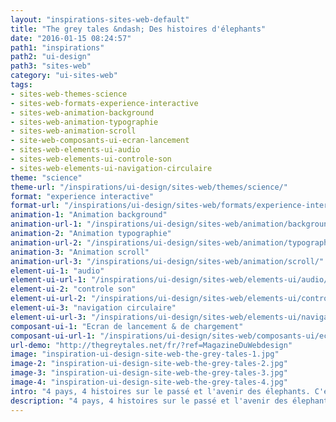 ```yaml
---
layout: "inspirations-sites-web-default"
title: "The grey tales &ndash; Des histoires d'élephants"
date: "2016-01-15 08:24:57"
path1: "inspirations"
path2: "ui-design"
path3: "sites-web"
category: "ui-sites-web"
tags:
- sites-web-themes-science
- sites-web-formats-experience-interactive
- sites-web-animation-background
- sites-web-animation-typographie
- sites-web-animation-scroll
- site-web-composants-ui-ecran-lancement
- sites-web-elements-ui-audio
- sites-web-elements-ui-controle-son
- sites-web-elements-ui-navigation-circulaire
theme: "science"
theme-url: "/inspirations/ui-design/sites-web/themes/science/"
format: "experience interactive"
format-url: "/inspirations/ui-design/sites-web/formats/experience-interactive/"
animation-1: "Animation background"
animation-url-1: "/inspirations/ui-design/sites-web/animation/background/"
animation-2: "Animation typographie"
animation-url-2: "/inspirations/ui-design/sites-web/animation/typographie/"
animation-3: "Animation scroll"
animation-url-3: "/inspirations/ui-design/sites-web/animation/scroll/"
element-ui-1: "audio"
element-ui-url-1: "/inspirations/ui-design/sites-web/elements-ui/audio/"
element-ui-2: "controle son"
element-ui-url-2: "/inspirations/ui-design/sites-web/elements-ui/controle-son/"
element-ui-3: "navigation circulaire"
element-ui-url-3: "/inspirations/ui-design/sites-web/elements-ui/navigation-circulaire/"
composant-ui-1: "Ecran de lancement & de chargement"
composant-ui-url-1: "/inspirations/ui-design/sites-web/composants-ui/ecran-lancement/"
url-demo: "http://thegreytales.net/fr/?ref=MagazineDuWebdesign"
image: "inspiration-ui-design-site-web-the-grey-tales-1.jpg"
image-2: "inspiration-ui-design-site-web-the-grey-tales-2.jpg"
image-3: "inspiration-ui-design-site-web-the-grey-tales-3.jpg"
image-4: "inspiration-ui-design-site-web-the-grey-tales-4.jpg"
intro: "4 pays, 4 histoires sur le passé et l'avenir des élephants. C'est coloré, c'est beau et il y a des jolis fonds d'écran. Si tu as appris quelque chose et que tu as été ému(e) par les histoires, tu peux apporter une grande aide en informant ton entourage."
description: "4 pays, 4 histoires sur le passé et l'avenir des élephants. C'est coloré, c'est beau et il y a des jolis fonds d'écran. Si tu as appris quelque chose et que tu as été ému(e) par les histoires, tu peux apporter une grande aide en informant ton entourage."
---
```

